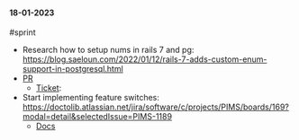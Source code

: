 #### 18-01-2023

#sprint 

- Research how to setup nums in rails 7 and pg: https://blog.saeloun.com/2022/01/12/rails-7-adds-custom-enum-support-in-postgresql.html
- [PR](https://github.com/doctolib/doctolib/pull/106916)
	- [Ticket](https://doctolib.atlassian.net/jira/software/c/projects/PIMS/boards/169?modal=detail&selectedIssue=PIMS-1111): 
- Start implementing feature switches: https://doctolib.atlassian.net/jira/software/c/projects/PIMS/boards/169?modal=detail&selectedIssue=PIMS-1189
	- [Docs](https://doctolib.atlassian.net/wiki/spaces/PTA/pages/591103551/Feature+Switches+Architecture)